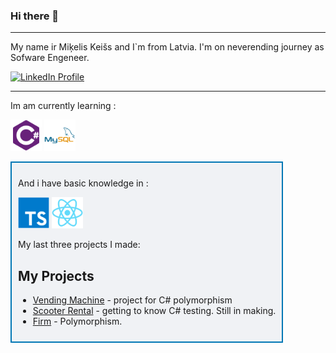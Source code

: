 ### Hi there 👋

---

My name ir Miķelis Keišs and I`m from Latvia. I'm on neverending journey as Sofware Engeneer. 

<a href="https://www.linkedin.com/in/mi%C4%B7elis-kei%C5%A1s/">
  <img src="https://img.shields.io/badge/LinkedIn-0077B5?style=for-the-badge&logo=linkedin&logoColor=white" alt="LinkedIn Profile">
</a>

---

Im am currently learning :

<img src="https://github.com/devicons/devicon/blob/master/icons/csharp/csharp-plain.svg" width="50" height="50"> <img src="https://github.com/devicons/devicon/blob/master/icons/mysql/mysql-original-wordmark.svg" width="50" height="50">
<div style="border: 2px solid #0077B5; background-color: #F0F2F5; padding: 10px; display: inline-block;">  

And i have basic knowledge in :

<img src="https://github.com/devicons/devicon/blob/1119b9f84c0290e0f0b38982099a2bd027a48bf1/icons/typescript/typescript-original.svg" width="50" height="50"> <img src="https://github.com/devicons/devicon/blob/1119b9f84c0290e0f0b38982099a2bd027a48bf1/icons/react/react-original.svg" width="50" height="50"> 

My last three projects I made: 

## My Projects

- [Vending Machine](https://github.com/MikelisKe/CODELEX_TRUE/tree/main/csharp-basics/exercises/Polymorphism/VendingMachine) - project for C# polymorphism
- [Scooter Rental](https://github.com/MikelisKe/CODELEX_TRUE/tree/main/csharp-basics/exercises/Tests/Scooter/ScooterRental) - getting to know C# testing. Still in making.
- [Firm](https://github.com/MikelisKe/CODELEX_TRUE/tree/main/csharp-basics/exercises/Polymorphism/Firm) - Polymorphism.





<!--
**MikelisKe/MikelisKe** is a ✨ _special_ ✨ repository because its `README.md` (this file) appears on your GitHub profile.

Here are some ideas to get you started:

- 🔭 I’m currently working on ...
- 🌱 I’m currently learning ...
- 👯 I’m looking to collaborate on ...
- 🤔 I’m looking for help with ...
- 💬 Ask me about ...
- 📫 How to reach me: ...
- 😄 Pronouns: ...
- ⚡ Fun fact: ...
-->
